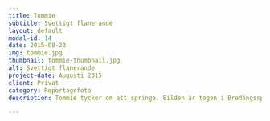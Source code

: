 ```yaml
---
title: Tommie
subtitle: Svettigt flanerande
layout: default
modal-id: 14
date: 2015-08-23
img: tommie.jpg
thumbnail: tommie-thumbnail.jpg
alt: Svettigt flanerande
project-date: Augusti 2015
client: Privat
category: Reportagefoto
description: Tommie tycker om att springa. Bilden är tagen i Bredängsspåret som är en 3,2 kilometersslinga genom Sätraskogens naturreservat. Spåret ligger en kort uppvärmningsjogg hemifrån. Det händer också att Tommie utgår från lägenheten och springer i en viss riktning. Det blir ett sätt att utforska närområdet utan mål och utan tidtagning. Att springa planlöst med ständigt nya vägar ger inga jämförbara tider, inga rekord att slå. Likt fotboll eller orientering där bollen respektive kartan stjäl uppmärksamheten från löpningen, gör det svettiga flanerandet att löpturen inte känns så jobbig.

---
```

